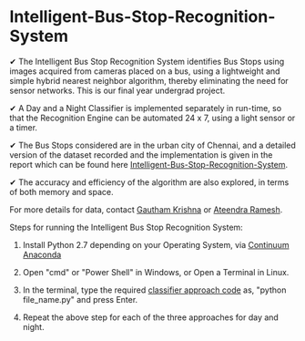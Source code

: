 # Intelligent-Bus-Stop-Recognition-System

✔ The Intelligent Bus Stop Recognition System identifies Bus Stops using images acquired from cameras placed on a bus,
using a lightweight and simple hybrid nearest neighbor algorithm, thereby eliminating the need for sensor networks. This
is our final year undergrad project.

✔ A Day and a Night Classifier is implemented separately in run-time, so that the Recognition Engine can be automated 
24 x 7, using a light sensor or a timer.

✔ The Bus Stops considered are in the urban city of Chennai, and a detailed version of the dataset recorded and the implementation is given in the report which can be found here [Intelligent-Bus-Stop-Recognition-System](https://github.com/gauthkris/Intelligent-Bus-Stop-Recognition-System/blob/master/Bus%20Stop%20Recognition%20System%20Report.pdf).

✔ The accuracy and efficiency of the algorithm are also explored, in terms of both memory and space.

For more details for data, contact [Gautham Krishna](https://www.linkedin.com/in/ggauthamkrishna) or [Ateendra Ramesh](https://www.linkedin.com/in/ateendra-ramesh-065b26142/).

  Steps for running the Intelligent Bus Stop Recognition System:

1. Install Python 2.7 depending on your Operating System, via [Continuum Anaconda](https://www.continuum.io/downloads)

2. Open "cmd" or "Power Shell" in Windows, or Open a Terminal in Linux.

3. In the terminal, type the required [classifier approach code](https://github.com/gauthkris/Intelligent-Bus-Stop-Recognition-System/tree/master/code) as, "python file_name.py" and press Enter.

4. Repeat the above step for each of the three approaches for day and night.
